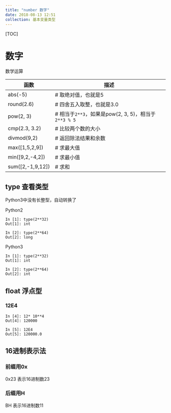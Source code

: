 ```yaml
---
title: "number 数字"
date: 2018-08-13 12:51
collection: 基本变量类型
---
```


[TOC]



# 数字



数学运算


| 函数             | 描述                                                 |
| ---------------- | ---------------------------------------------------- |
| abs(-5)          | # 取绝对值，也就是5                                  |
| round(2.6)       | # 四舍五入取整，也就是3.0                            |
| pow(2, 3)        | # 相当于`2**3`，如果是pow(2, 3, 5)，相当于`2**3 % 5` |
| cmp(2.3, 3.2)    | # 比较两个数的大小                                   |
| divmod(9,2)      | # 返回除法结果和余数                                 |
| max([1,5,2,9])   | # 求最大值                                           |
| min([9,2,-4,2])  | # 求最小值                                           |
| sum([2,-1,9,12]) | # 求和                                               |



## type 查看类型

Python3中没有长整型，自动转换了



Python2 

```
In [1]: type(2**32)
Out[1]: int

In [2]: type(2**64)
Out[2]: long
```

Python3 

```
In [1]: type(2**32)
Out[1]: int

In [2]: type(2**64)
Out[2]: int
```



## float 浮点型 

### 12E4

```
In [4]: 12* 10**4
Out[4]: 120000

In [5]: 12E4
Out[5]: 120000.0
```







## 16进制表示法



### 前缀用0x

0x23 表示16进制数23



### 后缀用H

BH 表示16进制数11






